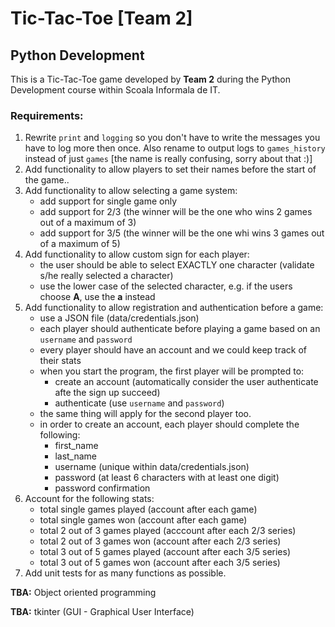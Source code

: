 # Tic-Tac-Toe [Team 2]

## Python Development

This is a Tic-Tac-Toe game developed by **Team 2** during the Python Development course within Scoala Informala de IT.

### Requirements:
1. Rewrite `print` and `logging` so you don't have to write the messages you have to log more then once. Also rename to output logs to `games_history` instead of just `games` [the name is really confusing, sorry about that :)]
2. Add functionality to allow players to set their names before the start of the game..
3. Add functionality to allow selecting a game system:
	- add support for single game only
	- add support for 2/3 (the winner will be the one who wins 2 games out of a maximum of 3)
	- add support for 3/5 (the winner will be the one whi wins 3 games out of a maximum of 5)
4. Add functionality to allow custom sign for each player:
	- the user should be able to select EXACTLY one character (validate s/he really selected a character)
	- use the lower case of the selected character, e.g. if the users choose **A**, use the **a** instead
5. Add functionality to allow registration and authentication before a game:
	- use a JSON file (data/credentials.json)
	- each player should authenticate before playing a game based on an `username` and `password`
	- every player should have an account and we could keep track of their stats
	- when you start the program, the first player will be prompted to:
		- create an account (automatically consider the user authenticate afte the sign up succeed)
		- authenticate (use `username` and `password`)
	- the same thing will apply for the second player too.
	- in order to create an account, each player should complete the following:
		- first_name
		- last_name
		- username (unique within data/credentials.json)
		- password (at least 6 characters with at least one digit)
		- password confirmation
6. Account for the following stats:
	- total single games played (account after each game)
	- total single games won (account after each game)
	- total 2 out of 3 games played (acccount after each 2/3 series)
	- total 2 out of 3 games won (account after each 2/3 series)
	- total 3 out of 5 games played (account after each 3/5 series)
	- total 3 out of 5 games won (account after each 3/5 series)
7. Add unit tests for as many functions as possible.

**TBA:** Object oriented programming

**TBA:** tkinter (GUI - Graphical User Interface)
